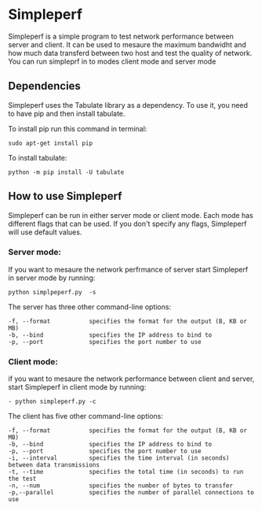 
Simpleperf 
================================================================

Simpleperf is a simple program to test network performance between server and client. It can be used to mesaure the maximum bandwidht and how much data transferd between two host and  test the quality of network. You can run simpleprf in to modes client mode and server mode



Dependencies
--------------
Simpleperf uses the Tabulate library as a dependency. To use it, you need to have pip and then install tabulate.

To install pip run this command in terminal:

    sudo apt-get install pip

To install tabulate:

    python -m pip install -U tabulate 

How to use Simpleperf
---------------------
Simpleperf can be run in either server mode or client mode. Each mode has different flags that can be used. If you don't specify any flags, Simpleperf will use default values.


### Server mode: ###
If you want to mesaure the network perfrmance of server start Simpleperf in server mode by running:
    
    python simplpeperf.py  -s 


The server has three other command-line options:

    -f, --format           specifies the format for the output (B, KB or MB)
    -b, --bind             specifies the IP address to bind to
    -p, --port             specifies the port number to use

### Client mode: ###
if you want to mesaure the network performance between client and server, start Simpleperf in client mode by running:

    - python simpleperf.py -c
    
    
The client has five other command-line options:

    -f, --format           specifies the format for the output (B, KB or MB)
    -b, --bind             specifies the IP address to bind to
    -p, --port             specifies the port number to use
    -i, --interval         specifies the time interval (in seconds) between data transmissions
    -t, --time             specifies the total time (in seconds) to run the test
    -n, --num              specifies the number of bytes to transfer
    -p,--parallel          specifies the number of parallel connections to use
    








